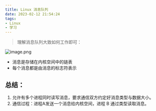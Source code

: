 ```yaml
---
title: Linux 消息队列
date: 2023-02-12 21:54:24
tags:
- Linux
- 学习
---
```


> 理解消息队列大致如何工作即可：

<!--more-->

![image.png](https://p1-juejin.byteimg.com/tos-cn-i-k3u1fbpfcp/4e9da15dd6c24eb3899474ae7051f556~tplv-k3u1fbpfcp-watermark.image?)

- 消息是存储在内核空间中的链表
- 每个消息都是由消息的标志符表示


## 总结：
1. 允许有多个进程同时读写消息，要求通信双方约定好消息类型与数据大小。
2. 通信过程：进程A发送一个消息给内核空间，进程 B 通过类型读取消息。